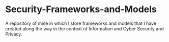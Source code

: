 # Security-Frameworks-and-Models
A repository of mine in which I store frameworks and models that I have created along the way in the context of Information and Cyber Security and Privacy.
